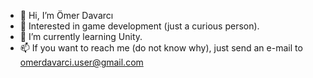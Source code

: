 - 👋 Hi, I’m Ömer Davarcı
- 👀 Interested in game development (just a curious person).
- 🌱 I’m currently learning Unity.
- 📫 If you want to reach me (do not know why), just send an e-mail to omerdavarci.user@gmail.com  

<!---
odavarci/odavarci is a ✨ special ✨ repository because its `README.md` (this file) appears on your GitHub profile.
You can click the Preview link to take a look at your changes.
--->
